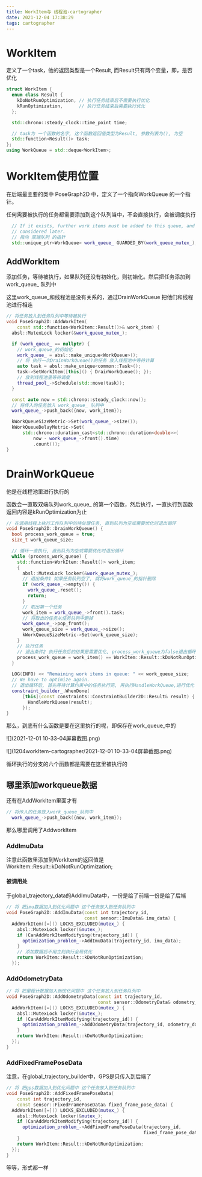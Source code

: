 ```yaml
---
title: WorkItem与 线程池-cartographer
date: 2021-12-04 17:38:29
tags: cartographer
---
```


# WorkItem

定义了一个task，他的返回类型是一个Result, 而Result只有两个变量，即，是否优化

```c++
struct WorkItem {
  enum class Result {
    kDoNotRunOptimization, // 执行任务结束后不需要执行优化
    kRunOptimization,      // 执行任务结束后需要执行优化
  };

  std::chrono::steady_clock::time_point time;

  // task为 一个函数的名字, 这个函数返回值类型为Result, 参数列表为(), 为空
  std::function<Result()> task;
};
using WorkQueue = std::deque<WorkItem>;
```

# WorkItem使用位置

在后端最主要的类中 PoseGraph2D 中，定义了一个指向WorkQueue 的一个指针。

任何需要被执行的任务都需要添加到这个队列当中，不会直接执行，会被调度执行

```c++
  // If it exists, further work items must be added to this queue, and will be
  // considered later.
  // 指向 双端队列 的指针
  std::unique_ptr<WorkQueue> work_queue_ GUARDED_BY(work_queue_mutex_);
```



## AddWorkItem

添加任务，等待被执行，如果队列还没有初始化，则初始化。然后把任务添加到work_queue_ 队列中

这里work_queue_和线程池是没有关系的，通过DrainWorkQueue 把他们和线程池进行相连

```c++
// 将任务放入到任务队列中等待被执行
void PoseGraph2D::AddWorkItem(
    const std::function<WorkItem::Result()>& work_item) {
  absl::MutexLock locker(&work_queue_mutex_);

  if (work_queue_ == nullptr) {
    // work_queue_的初始化
    work_queue_ = absl::make_unique<WorkQueue>();
    // 将 执行一次DrainWorkQueue()的任务 放入线程池中等待计算
    auto task = absl::make_unique<common::Task>();
    task->SetWorkItem([this]() { DrainWorkQueue(); });
    // 放到线程池里等待调度
    thread_pool_->Schedule(std::move(task));
  }

  const auto now = std::chrono::steady_clock::now();
  // 将传入的任务放入 work_queue_ 队列中
  work_queue_->push_back({now, work_item});

  kWorkQueueSizeMetric->Set(work_queue_->size());
  kWorkQueueDelayMetric->Set(
      std::chrono::duration_cast<std::chrono::duration<double>>(
          now - work_queue_->front().time)
          .count());
}
```

# DrainWorkQueue

他是在线程池里进行执行的

函数会一直取双端队列work_queue_ 的第一个函数，然后执行，一直执行到函数返回内容是kRunOptimization为止

```c++
// 在调用线程上执行工作队列中的待处理任务, 直到队列为空或需要优化时退出循环
void PoseGraph2D::DrainWorkQueue() {
  bool process_work_queue = true;
  size_t work_queue_size;

  // 循环一直执行, 直到队列为空或需要优化时退出循环
  while (process_work_queue) {
    std::function<WorkItem::Result()> work_item;
    {
      absl::MutexLock locker(&work_queue_mutex_);
      // 退出条件1 如果任务队列空了, 就将work_queue_的指针删除
      if (work_queue_->empty()) {
        work_queue_.reset();
        return;
      }
      // 取出第一个任务
      work_item = work_queue_->front().task;
      // 将取出的任务从任务队列中删掉
      work_queue_->pop_front();
      work_queue_size = work_queue_->size();
      kWorkQueueSizeMetric->Set(work_queue_size);
    }
    // 执行任务
    // 退出条件2 执行任务后的结果是需要优化, process_work_queue为false退出循环
    process_work_queue = work_item() == WorkItem::Result::kDoNotRunOptimization;
  }
  
  LOG(INFO) << "Remaining work items in queue: " << work_queue_size;
  // We have to optimize again.
  // 退出循环后, 首先等待计算约束中的任务执行完, 再执行HandleWorkQueue,进行优化
  constraint_builder_.WhenDone(
      [this](const constraints::ConstraintBuilder2D::Result& result) {
        HandleWorkQueue(result);
      });
}
```

那么，到底有什么函数是要在这里执行的呢，即保存在work_queue_中的 

![](2021-12-01 10-33-04屏幕截图.png)

![](1204workItem-cartographer/2021-12-01 10-33-04屏幕截图.png)

循环执行的分支的六个函数都是需要在这里被执行的



## 哪里添加workqueue数据

还有在AddWorkItem里面才有

```c++
// 将传入的任务放入work_queue_队列中
  work_queue_->push_back({now, work_item});
```

那么哪里调用了AddworkItem

### AddImuData

注意此函数里添加到WorkItem的返回值是 WorkItem::Result::kDoNotRunOptimization;

#### 被调用处

于global_trajectory_data的AddImuData中，一份是给了前端一份是给了后端

```c++
// 将 把imu数据加入到优化问题中 这个任务放入到任务队列中
void PoseGraph2D::AddImuData(const int trajectory_id,
                             const sensor::ImuData& imu_data) {
  AddWorkItem([=]() LOCKS_EXCLUDED(mutex_) {
    absl::MutexLock locker(&mutex_);
    if (CanAddWorkItemModifying(trajectory_id)) {
      optimization_problem_->AddImuData(trajectory_id, imu_data);
    }
    // 添加数据后不用立刻执行全局优化
    return WorkItem::Result::kDoNotRunOptimization;
  });
```

### AddOdometryData

```c++
// 将 把里程计数据加入到优化问题中 这个任务放入到任务队列中
void PoseGraph2D::AddOdometryData(const int trajectory_id,
                                  const sensor::OdometryData& odometry_data) {
  AddWorkItem([=]() LOCKS_EXCLUDED(mutex_) {
    absl::MutexLock locker(&mutex_);
    if (CanAddWorkItemModifying(trajectory_id)) {
      optimization_problem_->AddOdometryData(trajectory_id, odometry_data);
    }
    return WorkItem::Result::kDoNotRunOptimization;
  });
}
```

### AddFixedFramePoseData

注意，在global_trajectory_builder中，GPS是只传入到后端了

```c++
// 将 把gps数据加入到优化问题中 这个任务放入到任务队列中
void PoseGraph2D::AddFixedFramePoseData(
    const int trajectory_id,
    const sensor::FixedFramePoseData& fixed_frame_pose_data) {
  AddWorkItem([=]() LOCKS_EXCLUDED(mutex_) {
    absl::MutexLock locker(&mutex_);
    if (CanAddWorkItemModifying(trajectory_id)) {
      optimization_problem_->AddFixedFramePoseData(trajectory_id,
                                                   fixed_frame_pose_data);
    }
    return WorkItem::Result::kDoNotRunOptimization;
  });
}
```

等等，形式都一样

